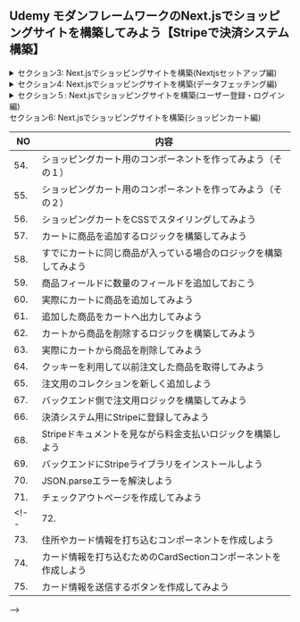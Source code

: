 ## Udemy モダンフレームワークのNext.jsでショッピングサイトを構築してみよう【Stripeで決済システム構築】

<details>
<summary>セクション3: Next.jsでショッピングサイトを構築(Nextjsセットアップ編)</summary>

| NO | 内容 |
| ---- | ---- |
| 14. | 完成品のデモ |
| 15. | Next.jsでフロントエンド用プロジェクトを作成してみよう |
| 16. | Next.jsのローカルサーバーが立ち上がるか確認しよう|
| 17. | _app.jsの中身を１から記述してみよう|
| 18. | CSSライブラリのreactstrapをインストールして使ってみよう|
| 19. | ページ共通部分のLayoutコンポーネントを作成しよう|
</details>

<details>
<summary>セクション4: Next.jsでショッピングサイトを構築(データフェッチング編)</summary>

| NO | 内容 |
| ---- | ---- |
| 20. | 【修正最新版】Strapiでバックエンド用プロジェクトを作成しよう |
| 21. | 【修正最新版】Nodeのバージョンを14.xx.xxに変更してみよう |
| 22. | レストランのデータを作成してみよう |
| 23. | レストランのデータを取得できるか確認してみよう |
| 24. | GraphQLプラグインをインストールして利用してみよう |
| 25. |  Next.jsにApolloをインストールしてみよう |
| 26. | GraphQLが使えるようにサーバー設定をしよう |
| 27. | レストラン一覧を検索・表示するページを作成しよう |
| 28. | レストランカードのコンポーネントを作成してみよう |
| 29. | レストランカードをCSSでスタイリングしよう |
| 30. | GraphQLからAPIを叩いてデータを取得してみよう |
| 31. | APIから取得したデータでHTMLを書き換えてみよう　|
| 32. | 検索欄に打ち込む値を格納する機能を追加しよう　|
| 33. | 検索バーにおけるフィルタリング機能を実装しよう |
| 34. | データ取得の失敗、ローディング時に出力する内容を追加しよう |
| 35. | 料理のデータ構造を定義してみよう |
| 36. | レストラン個別に料理データを追加しよう |
| 37. | レストラン固有のページを作成してみよう |
| 38. | レストランIDを使って個別にAPIを叩いてみよう |
| 39. | 料理データをページに出力して表示させよう |
| 40. | レストラン固有ページのレイアウトを修正しよう |
</details>

<details>
<summary>セクション５: Next.jsでショッピングサイトを構築(ユーザー登録・ログイン編)</summary>

| NO | 内容 |
| ---- | ---- |
| 41. | ユーザーアカウント登録に必要なライブラリ群をインストールしよう |
| 42. | アカウント登録用のページを作成してみよう |
| 43. | アカウント登録ページをCSSでスタイリングしよう |
| 44. | アカウント登録やログイン用のファイルを作成してみよう |
| 45. | ユーザー状態をグローバルに監視してみよう |
| 46. | 実際にアカウント登録の関数を使ってみよう(その１) |
| 47. | 実際にアカウント登録の関数を使ってみよう(その2) |
| 48. | ヘッダーのリンクをユーザー状態によって変更してみよう |
| 49. | ログイン用コンポーネントを作成してみよう |
| 50. | ユーザーログイン関数を自作してみよう |
| 51. | 実際にログインしてみよう |
| 52. | Promiseオブジェクトを使って修正をしよう |
| 53. | クッキーが残っていればそのユーザーで自動的にログインさせよう |
</details>

<summary>セクション6: Next.jsでショッピングサイトを構築(ショッピンカート編)</summary>

| NO | 内容 |
| ---- | ---- |
| 54. | ショッピングカート用のコンポーネントを作ってみよう（その１） |
| 55. | ショッピングカート用のコンポーネントを作ってみよう（その２） |
| 56. | ショッピングカートをCSSでスタイリングしてみよう |
| 57. | カートに商品を追加するロジックを構築してみよう |
| 58. | すでにカートに同じ商品が入っている場合のロジックを構築してみよう |
| 59. | 商品フィールドに数量のフィールドを追加しておこう |
| 60. | 実際にカートに商品を追加してみよう |
| 61. | 追加した商品をカートへ出力してみよう |
| 62. | カートから商品を削除するロジックを構築してみよう |
| 63. | 実際にカートから商品を削除してみよう |
| 64. | クッキーを利用して以前注文した商品を取得してみよう |
| 65. | 注文用のコレクションを新しく追加しよう |
| 67. | バックエンド側で注文用ロジックを構築してみよう |
| 66. | 決済システム用にStripeに登録してみよう |
| 68. | Stripeドキュメントを見ながら料金支払いロジックを構築しよう |
| 69. | バックエンドにStripeライブラリをインストールしよう |
| 70. | JSON.parseエラーを解決しよう |
| 71. | チェックアウトページを作成してみよう |
<!-- | 72. | チェックアウトページをCSSでスタイリングしよう |
| 73. | 住所やカード情報を打ち込むコンポーネントを作成しよう|
| 74. | カード情報を打ち込むためのCardSectionコンポーネントを作成しよう |
| 75. | カード情報を送信するボタンを作成してみよう |
</details> -->